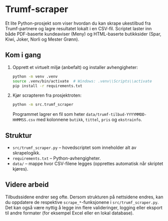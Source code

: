 # Trumf-scraper

Et lite Python-prosjekt som viser hvordan du kan skrape ukestilbud fra
Trumf-partnere og lagre resultatet lokalt i en CSV-fil. Scriptet laster
inn både PDF-baserte kundeaviser (Meny) og HTML-baserte butikksider
(Spar, Kiwi, Joker, Norli og Mester Grønn).

## Kom i gang

1. Opprett et virtuelt miljø (anbefalt) og installer avhengigheter:

   ```bash
   python -m venv .venv
   source .venv/bin/activate  # Windows: .venv\\Scripts\\activate
   pip install -r requirements.txt
   ```

2. Kjør scrapteren fra prosjektroten:

   ```bash
   python -m src.trumf_scraper
   ```

   Programmet lagrer en fil som heter `data/trumf-tilbud-YYYYMMDD-HHMMSS.csv`
   med kolonnene `butikk`, `tittel`, `pris` og `ekstrainfo`.

## Struktur

- `src/trumf_scraper.py` – hovedscriptet som inneholder alt av
  skrapelogikk.
- `requirements.txt` – Python-avhengigheter.
- `data/` – mappe hvor CSV-filene legges (opprettes automatisk når
  skriptet kjøres).

## Videre arbeid

Tilbudssidene endrer seg ofte. Dersom strukturen på nettsidene endres,
kan du oppdatere de respektive `scrape_*`-funksjonene i
`src/trumf_scraper.py`. Det kan også være nyttig å legge inn flere
valideringer, logging eller eksport til andre formater (for eksempel
Excel eller en lokal database).
